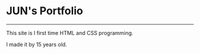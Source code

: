 # JUN's Portfolio
---

This site is I first time HTML and CSS programming.

I made it by 15 years old.
